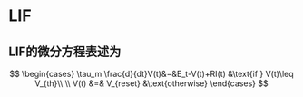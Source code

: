 # LIF
## LIF的微分方程表述为
$$
\begin{cases}
\tau_m \frac{d}{dt}V(t)&=&E_t-V(t)+RI(t) &\text{if } V(t)\leq V_{th}\\
\\
V(t) &=& V_{reset} &\text{otherwise}
\end{cases}
$$